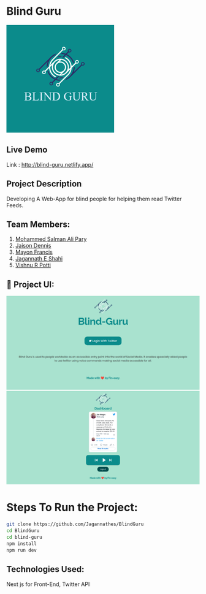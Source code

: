 # Blind Guru 

![Logo](https://github.com/Jagannathes/BlindGuru/blob/master/images/logo.png)

## Live Demo

Link : http://blind-guru.netlify.app/

## Project Description

Developing A Web-App for blind people for helping them read Twitter Feeds.

## Team Members:

1. [Mohammed Salman Ali Pary](https://github.com/salmanpary)
2. [Jaison Dennis](https://github.com/jaison080)
3. [Mayon Francis](https://github.com/Mayon-Francis)
4. [Jagannath E Shahi](https://github.com/Jagannathes)
5. [Vishnu R Potti](https://github.com/Vishnurr2k01)

## 🔧 Project UI:

![Project Home](https://github.com/Jagannathes/BlindGuru/blob/master/images/img.png)
![Project Dashboard](https://github.com/Jagannathes/BlindGuru/blob/master/images/img1.png)

# Steps To Run the Project:

```bash
git clone https://github.com/Jagannathes/BlindGuru
cd BlindGuru
cd blind-guru
npm install
npm run dev
```

## Technologies Used:

Next js for Front-End, Twitter API
